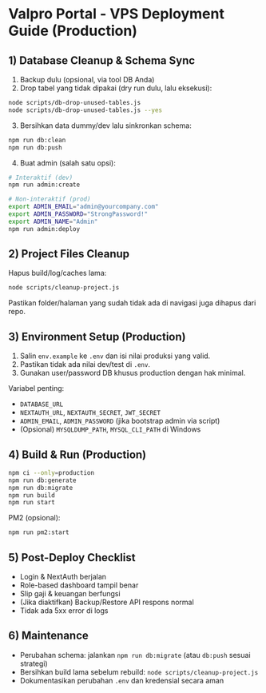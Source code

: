 # Valpro Portal - VPS Deployment Guide (Production)

## 1) Database Cleanup & Schema Sync

1. Backup dulu (opsional, via tool DB Anda)
2. Drop tabel yang tidak dipakai (dry run dulu, lalu eksekusi):
```bash
node scripts/db-drop-unused-tables.js
node scripts/db-drop-unused-tables.js --yes
```
3. Bersihkan data dummy/dev lalu sinkronkan schema:
```bash
npm run db:clean
npm run db:push
```

4. Buat admin (salah satu opsi):
```bash
# Interaktif (dev)
npm run admin:create

# Non-interaktif (prod)
export ADMIN_EMAIL="admin@yourcompany.com"
export ADMIN_PASSWORD="StrongPassword!"
export ADMIN_NAME="Admin"
npm run admin:deploy
```

## 2) Project Files Cleanup

Hapus build/log/caches lama:
```bash
node scripts/cleanup-project.js
```

Pastikan folder/halaman yang sudah tidak ada di navigasi juga dihapus dari repo.

## 3) Environment Setup (Production)

1. Salin `env.example` ke `.env` dan isi nilai produksi yang valid.
2. Pastikan tidak ada nilai dev/test di `.env`.
3. Gunakan user/password DB khusus production dengan hak minimal.

Variabel penting:
- `DATABASE_URL`
- `NEXTAUTH_URL`, `NEXTAUTH_SECRET`, `JWT_SECRET`
- `ADMIN_EMAIL`, `ADMIN_PASSWORD` (jika bootstrap admin via script)
- (Opsional) `MYSQLDUMP_PATH`, `MYSQL_CLI_PATH` di Windows

## 4) Build & Run (Production)

```bash
npm ci --only=production
npm run db:generate
npm run db:migrate
npm run build
npm run start
```

PM2 (opsional):
```bash
npm run pm2:start
```

## 5) Post-Deploy Checklist

- Login & NextAuth berjalan
- Role-based dashboard tampil benar
- Slip gaji & keuangan berfungsi
- (Jika diaktifkan) Backup/Restore API respons normal
- Tidak ada 5xx error di logs

## 6) Maintenance

- Perubahan schema: jalankan `npm run db:migrate` (atau `db:push` sesuai strategi)
- Bersihkan build lama sebelum rebuild: `node scripts/cleanup-project.js`
- Dokumentasikan perubahan `.env` dan kredensial secara aman
